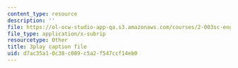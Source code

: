 ```yaml
---
content_type: resource
description: ''
file: https://ol-ocw-studio-app-qa.s3.amazonaws.com/courses/2-003sc-engineering-dynamics-fall-2011/d7ac35a10c38c089c5a2f547ccf14eb0_9CPA6WG6mRo.srt
file_type: application/x-subrip
resourcetype: Other
title: 3play caption file
uid: d7ac35a1-0c38-c089-c5a2-f547ccf14eb0
---
```

